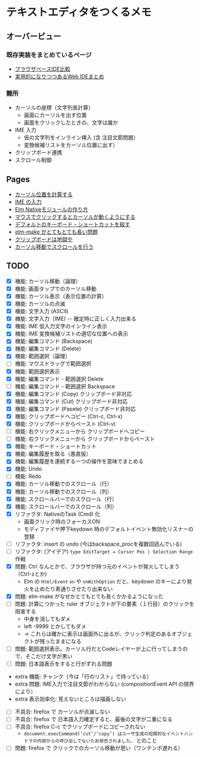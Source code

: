 # テキストエディタをつくるメモ

## オーバービュー

### 既存実装をまとめているページ

* [ブラウザベースIDE比較](http://jsrun.it/kyo_ago/hChn)
* [実用的になりつつあるWeb IDEまとめ](https://blog.htmlhifive.com/2016/06/10/useful-web-ide/)

### 難所

* カーソルの座標（文字列長計算）
    * 画面にカーソルを出す位置
    * 画面をクリックしたときの、文字は誰か
* IME 入力
    * 仮の文字列をインライン挿入 (含 注目文節問題）
    * 変換候補リストをカーソル位置に出す）
* クリップボード連携
* スクロール制御

## Pages

* [カーソル位置を計算する](calc_cursor_pos.md)
* [IME の入力](composition_input.md)
* [Elm Nativeモジュールの作り方](how_to_make_native_module.md)
* [マウスでクリックするとカーソルが動くようにする](move_cursor_by_mouse.md)
* [デフォルトのキーボード・ショートカットを殺す](prevent-defalut-keyboard-shortcut.md)
* [elm-make がとてもとても長い問題](problem_time_is_very_long_for_elm-make.md)
* [クリップボードは地獄や](clipboard_is_hell.md)
* [カーソル移動でスクロールを行う](scroll_by_cursor_moving.md)

## TODO

* [x] 機能: カーソル移動（論理）
* [x] 機能: 画面タップでのカーソル移動
* [x] 機能: カーソル表示（表示位置の計算）
* [x] 機能: カーソルの点滅
* [x] 機能: 文字入力 (ASCII)
* [x] 機能: 文字入力（IME) -- 確定時に正しく入力出来る
* [x] 機能: IME 仮入力文字のインライン表示
* [x] 機能: IME 変換候補リストの適切な位置への表示
* [x] 機能: 編集コマンド (Backspace)
* [x] 機能: 編集コマンド (Delete)
* [x] 機能: 範囲選択（論理）
* [ ] 機能: マウスドラッグで範囲選択
* [x] 機能: 範囲選択表示
* [x] 機能: 編集コマンド - 範囲選択 Delete
* [ ] 機能: 編集コマンド - 範囲選択 Backspace
* [x] 機能: 編集コマンド (Copy) クリップボード非対応
* [x] 機能: 編集コマンド (Cut) クリップボード非対応
* [x] 機能: 編集コマンド (Pasete) クリップボード非対応
* [x] 機能: クリップボードへコピー (Ctrl-c, Ctrl-x)
* [x] 機能: クリップボードからペースト (Ctrl-v)
* [ ] 機能: 右クリックメニューから クリップボードへコピー 
* [ ] 機能: 右クリックメニューから クリップボードからペースト
* [x] 機能: キーボード・ショートカット
* [x] 機能: 編集履歴を取る（愚直版）
* [x] 機能: 編集履歴を連続する一つの操作を意味でまとめる
* [x] 機能: Undo
* [ ] 機能: Redo
* [x] 機能: カーソル移動でのスクロール（行）
* [x] 機能: カーソル移動でのスクロール（列）
* [x] 機能: スクロールバーでのスクロール（行）
* [x] 機能: スクロールバーでのスクロール（列）
* [x] リファクタ: NativeのTask (Cmd) 化 
    * 画面クリック時のフォーカスON
    * モディファイヤ押下keydown 時のデフォルトイベント無効化リスナーの登録
* [ ] リファクタ: insert の undo (今はbackspace_procを複数回読んでいる)
* [ ] リファクタ: (アイデア) `type EditTarget = Cursor Pos | Selection Range` 作戦
* [x] 問題: Ctrl なんとかで、ブラウザが持つ元のイベントが発火してしまう（Ctrl-zとか)
    * Elm の `Html/Event` `on` や `onWithOption` だと、keydown のキーにより発火を止めたり素通りさせたり出来ない
* [x] 問題: elm-make がなぜかとてもとても長くかかるようになった
* [ ] 問題: 計算につかった ruler オブジェクトが下の要素（１行目）のクリックを阻害する
    * 中身を消してもダメ
    * left -9999 とかしてもダメ
    * -> これらは確かに表示は画面外に出るが、クリック判定のあるオブジェクトが残ったままになる
* [ ] 問題: 範囲選択表示。カーソル行だとCodeレイヤーが上に行ってしまうので、そこだけ文字が黒い
* [ ] 問題: 日本語表示をすると行がずれる問題
* extra 機能: チャンク（今は「行のリスト」で持っている）
* extra 問題: IME入力で注目文節がわからない (compositionEvent API の限界により）
* extra 表示効率化: 見えないところは描画しない
* [ ] 不具合: firefox で カーソルが点滅しない
* [ ] 不具合: firefox で 日本語入力確定すると、最後の文字が二重になる
* [ ] 不具合: firefox C-c でクリップボードにコピーされない
    * `document.execCommand(‘cut’/‘copy’) はユーザ生成の短期的なイベントハンドラの内部からの呼び出しでないため拒否されました。` とのこと
* [ ] 問題: firefox で クリックでのカーソル移動が思い（ワンテンポ遅れる）
